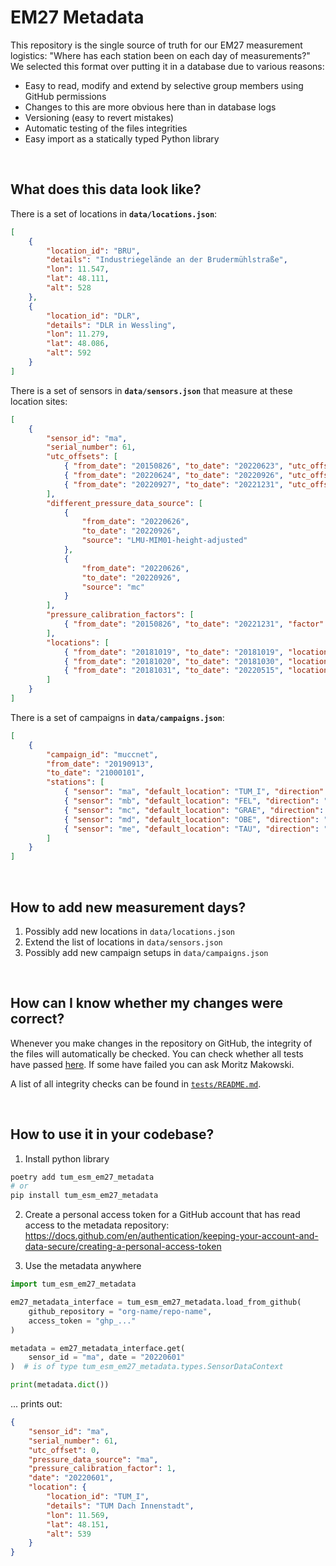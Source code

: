 # EM27 Metadata

This repository is the single source of truth for our EM27 measurement logistics: "Where has each station been on each day of measurements?" We selected this format over putting it in a database due to various reasons:

-   Easy to read, modify and extend by selective group members using GitHub permissions
-   Changes to this are more obvious here than in database logs
-   Versioning (easy to revert mistakes)
-   Automatic testing of the files integrities
-   Easy import as a statically typed Python library

<br/>

## What does this data look like?

There is a set of locations in **`data/locations.json`**:

```json
[
    {
        "location_id": "BRU",
        "details": "Industriegelände an der Brudermühlstraße",
        "lon": 11.547,
        "lat": 48.111,
        "alt": 528
    },
    {
        "location_id": "DLR",
        "details": "DLR in Wessling",
        "lon": 11.279,
        "lat": 48.086,
        "alt": 592
    }
]
```

There is a set of sensors in **`data/sensors.json`** that measure at these location sites:

```json
[
    {
        "sensor_id": "ma",
        "serial_number": 61,
        "utc_offsets": [
            { "from_date": "20150826", "to_date": "20220623", "utc_offset": 0 },
            { "from_date": "20220624", "to_date": "20220926", "utc_offset": 2 },
            { "from_date": "20220927", "to_date": "20221231", "utc_offset": 0 }
        ],
        "different_pressure_data_source": [
            {
                "from_date": "20220626",
                "to_date": "20220926",
                "source": "LMU-MIM01-height-adjusted"
            },
            {
                "from_date": "20220626",
                "to_date": "20220926",
                "source": "mc"
            }
        ],
        "pressure_calibration_factors": [
            { "from_date": "20150826", "to_date": "20221231", "factor": 1 }
        ],
        "locations": [
            { "from_date": "20181019", "to_date": "20181019", "location": "TUM_LAB" },
            { "from_date": "20181020", "to_date": "20181030", "location": "LMU" },
            { "from_date": "20181031", "to_date": "20220515", "location": "TUM_I" }
        ]
    }
]
```

There is a set of campaigns in **`data/campaigns.json`**:

```json
[
    {
        "campaign_id": "muccnet",
        "from_date": "20190913",
        "to_date": "21000101",
        "stations": [
            { "sensor": "ma", "default_location": "TUM_I", "direction": "center" },
            { "sensor": "mb", "default_location": "FEL", "direction": "east" },
            { "sensor": "mc", "default_location": "GRAE", "direction": "west" },
            { "sensor": "md", "default_location": "OBE", "direction": "north" },
            { "sensor": "me", "default_location": "TAU", "direction": "south" }
        ]
    }
]
```

<br/>

## How to add new measurement days?

1. Possibly add new locations in `data/locations.json`
2. Extend the list of locations in `data/sensors.json`
3. Possibly add new campaign setups in `data/campaigns.json`

<br/>

## How can I know whether my changes were correct?

Whenever you make changes in the repository on GitHub, the integrity of the files will automatically be checked. You can check whether all tests have passed [here](https://github.com/tum-esm/em27-location-data/actions). If some have failed you can ask Moritz Makowski.

A list of all integrity checks can be found in [`tests/README.md`](https://github.com/tum-esm/em27-location-data/tree/main/tests).

<br/>

## How to use it in your codebase?

1. Install python library

```bash
poetry add tum_esm_em27_metadata
# or
pip install tum_esm_em27_metadata
```

2. Create a personal access token for a GitHub account that has read access to the metadata repository: https://docs.github.com/en/authentication/keeping-your-account-and-data-secure/creating-a-personal-access-token

3. Use the metadata anywhere

```python
import tum_esm_em27_metadata

em27_metadata_interface = tum_esm_em27_metadata.load_from_github(
    github_repository = "org-name/repo-name",
    access_token = "ghp_..."
)

metadata = em27_metadata_interface.get(
    sensor_id = "ma", date = "20220601"
)  # is of type tum_esm_em27_metadata.types.SensorDataContext

print(metadata.dict())
```

... prints out:

```json
{
    "sensor_id": "ma",
    "serial_number": 61,
    "utc_offset": 0,
    "pressure_data_source": "ma",
    "pressure_calibration_factor": 1,
    "date": "20220601",
    "location": {
        "location_id": "TUM_I",
        "details": "TUM Dach Innenstadt",
        "lon": 11.569,
        "lat": 48.151,
        "alt": 539
    }
}
```
